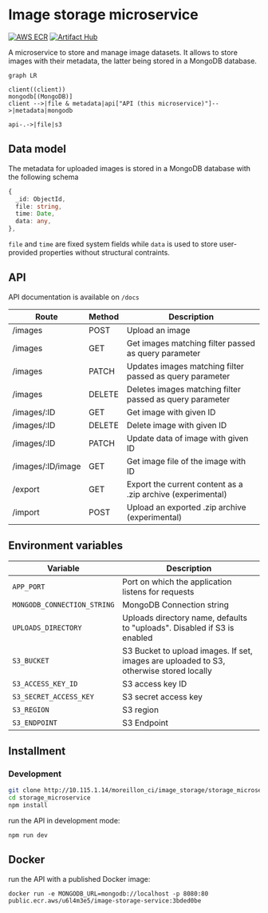 # Image storage microservice

[![AWS ECR](https://img.shields.io/badge/AWS%20ECR-image--storage--service-blue)](https://gallery.ecr.aws/jtekt-corporation/image-storage-service)
[![Artifact Hub](https://img.shields.io/endpoint?url=https://artifacthub.io/badge/repository/jtekt)](https://artifacthub.io/packages/search?repo=jtekt)

A microservice to store and manage image datasets. It allows to store images with their metadata, the latter being stored in a MongoDB database.

```mermaid
graph LR

client((client))
mongodb[(MongoDB)]
client -->|file & metadata|api["API (this microservice)"]-->|metadata|mongodb

api-.->|file|s3
```

## Data model

The metadata for uploaded images is stored in a MongoDB database with the following schema

```ts
{
  _id: ObjectId,
  file: string,
  time: Date,
  data: any,
},

```

`file` and `time` are fixed system fields while `data` is used to store user-provided properties without structural contraints.

## API

API documentation is available on `/docs`

| Route             | Method | Description                                                 |
| ----------------- | ------ | ----------------------------------------------------------- |
| /images           | POST   | Upload an image                                             |
| /images           | GET    | Get images matching filter passed as query parameter        |
| /images           | PATCH  | Updates images matching filter passed as query parameter    |
| /images           | DELETE | Deletes images matching filter passed as query parameter    |
| /images/:ID       | GET    | Get image with given ID                                     |
| /images/:ID       | DELETE | Delete image with given ID                                  |
| /images/:ID       | PATCH  | Update data of image with given ID                          |
| /images/:ID/image | GET    | Get image file of the image with ID                         |
| /export           | GET    | Export the current content as a .zip archive (experimental) |
| /import           | POST   | Upload an exported .zip archive (experimental)              |

## Environment variables

| Variable                  | Description                                                                             |
| ------------------------- | --------------------------------------------------------------------------------------- |
| `APP_PORT`                  | Port on which the application listens for requests                                      |
| `MONGODB_CONNECTION_STRING` | MongoDB Connection string                                                               |
| `UPLOADS_DIRECTORY`         | Uploads directory name, defaults to "uploads". Disabled if S3 is enabled                |
| `S3_BUCKET`                 | S3 Bucket to upload images. If set, images are uploaded to S3, otherwise stored locally |
| `S3_ACCESS_KEY_ID`          | S3 access key ID                                                                        |
| `S3_SECRET_ACCESS_KEY`      | S3 secret access key                                                                    |
| `S3_REGION`                 | S3 region                                                                               |
| `S3_ENDPOINT`               | S3 Endpoint                                                                             |

## Installment

### Development
```bash
git clone http://10.115.1.14/moreillon_ci/image_storage/storage_microservice.git
cd storage_microservice
npm install
```

run the API in development mode:
```
npm run dev
```

## Docker
run the API with a published Docker image:
```
docker run -e MONGODB_URL=mongodb://localhost -p 8080:80 public.ecr.aws/u6l4m3e5/image-storage-service:3bded0be
```
